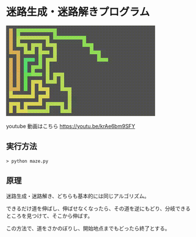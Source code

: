 # 迷路生成・迷路解きプログラム


![](image/maze.gif)

youtube 動画はこちら
https://youtu.be/krAe6bm9SFY


## 実行方法
```
> python maze.py
```

## 原理

迷路生成・迷路解き、どちらも基本的には同じアルゴリズム。

できるだけ道を伸ばし、伸ばせなくなったら、その道を逆にもどり、分岐できるところを見つけて、そこから伸ばす。

この方法で、道をさかのぼりし、開始地点までもどったら終了とする。





